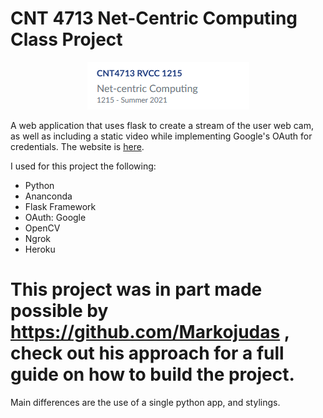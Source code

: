 #	CNT 4713 Net-Centric Computing Class Project
<p align="center">
<img src="./static/ClassLogo.png" alt="CNT4713 LOGO" />
</p>

A web application that uses flask to create a stream of the user web cam, as well as including a static video while implementing Google's OAuth for credentials.
The website is <a href="https://newappv.herokuapp.com">here</a>.

I used for this project the following:
<ul>
	<li>Python</li>
	<li>Ananconda</li>
	<li>Flask Framework</li>
	<li>OAuth: Google</li>
	<li>OpenCV</li>
	<li>Ngrok</li>
	<li>Heroku</li>
</ul>

# This project was in part made possible by https://github.com/Markojudas , check out his approach for a full guide on how to build the project.

Main differences are the use of a single python app, and stylings.


